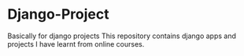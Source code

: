 # Django-Project
Basically for django projects
This repository contains django apps and projects I have learnt from online courses.
